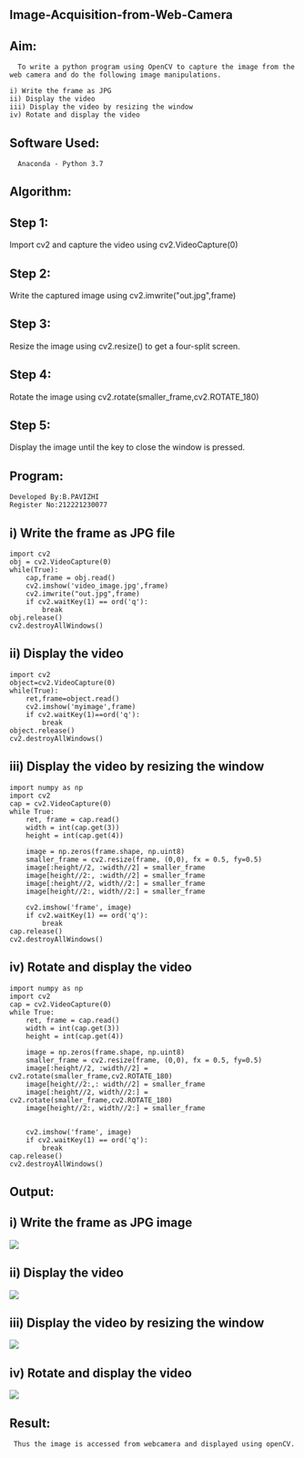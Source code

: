 ## Image-Acquisition-from-Web-Camera
## Aim:
      To write a python program using OpenCV to capture the image from the web camera and do the following image manipulations.
```
i) Write the frame as JPG 
ii) Display the video 
iii) Display the video by resizing the window
iv) Rotate and display the video
```
## Software Used:
      Anaconda - Python 3.7

## Algorithm:
## Step 1:
  Import cv2 and capture the video using cv2.VideoCapture(0)

## Step 2:
  Write the captured image using cv2.imwrite("out.jpg",frame)
  
## Step 3:
  Resize the image using cv2.resize() to get a four-split screen.

## Step 4:
  Rotate the image using cv2.rotate(smaller_frame,cv2.ROTATE_180)

## Step 5:
  Display the image until the key to close the window is pressed.

## Program:
``` 
Developed By:B.PAVIZHI
Register No:212221230077
```
## i) Write the frame as JPG file
```
import cv2
obj = cv2.VideoCapture(0)
while(True):
    cap,frame = obj.read()
    cv2.imshow('video_image.jpg',frame)
    cv2.imwrite("out.jpg",frame)
    if cv2.waitKey(1) == ord('q'):
        break
obj.release()
cv2.destroyAllWindows()
```
## ii) Display the video
```
import cv2
object=cv2.VideoCapture(0)
while(True):
    ret,frame=object.read()
    cv2.imshow('myimage',frame)
    if cv2.waitKey(1)==ord('q'):
        break
object.release()
cv2.destroyAllWindows()
```
## iii) Display the video by resizing the window
```
import numpy as np
import cv2
cap = cv2.VideoCapture(0)
while True:
    ret, frame = cap.read()
    width = int(cap.get(3))
    height = int(cap.get(4))
    
    image = np.zeros(frame.shape, np.uint8)
    smaller_frame = cv2.resize(frame, (0,0), fx = 0.5, fy=0.5)
    image[:height//2, :width//2] = smaller_frame
    image[height//2:, :width//2] = smaller_frame
    image[:height//2, width//2:] = smaller_frame
    image[height//2:, width//2:] = smaller_frame

    cv2.imshow('frame', image)
    if cv2.waitKey(1) == ord('q'):
        break
cap.release()
cv2.destroyAllWindows()
```
## iv) Rotate and display the video
```
import numpy as np
import cv2
cap = cv2.VideoCapture(0)
while True:
    ret, frame = cap.read()
    width = int(cap.get(3))
    height = int(cap.get(4))
    
    image = np.zeros(frame.shape, np.uint8)
    smaller_frame = cv2.resize(frame, (0,0), fx = 0.5, fy=0.5)
    image[:height//2, :width//2] = cv2.rotate(smaller_frame,cv2.ROTATE_180)
    image[height//2:,: width//2] = smaller_frame
    image[:height//2, width//2:] = cv2.rotate(smaller_frame,cv2.ROTATE_180)
    image[height//2:, width//2:] = smaller_frame


    cv2.imshow('frame', image)
    if cv2.waitKey(1) == ord('q'):
        break
cap.release()
cv2.destroyAllWindows()
```
## Output:

## i) Write the frame as JPG image
![](./v1.png)

## ii) Display the video
![](./v2.png)

## iii) Display the video by resizing the window
![](./v3.png)

## iv) Rotate and display the video
![](./v4.png)


## Result:
     Thus the image is accessed from webcamera and displayed using openCV.
